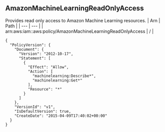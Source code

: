 
## AmazonMachineLearningReadOnlyAccess
Provides read only access to Amazon Machine Learning resources.
| Arn | Path |
| --- | --- |
| arn:aws:iam::aws:policy/AmazonMachineLearningReadOnlyAccess | / |
```
{
  "PolicyVersion": {
    "Document": {
      "Version": "2012-10-17",
      "Statement": [
        {
          "Effect": "Allow",
          "Action": [
            "machinelearning:Describe*",
            "machinelearning:Get*"
          ],
          "Resource": "*"
        }
      ]
    },
    "VersionId": "v1",
    "IsDefaultVersion": true,
    "CreateDate": "2015-04-09T17:40:02+00:00"
  }
}
```
